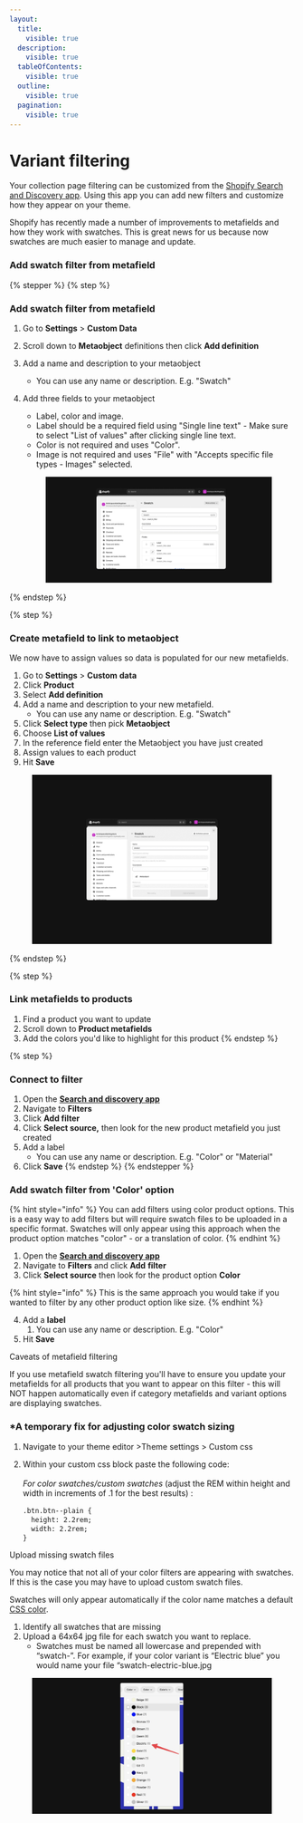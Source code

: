 ```yaml
---
layout:
  title:
    visible: true
  description:
    visible: true
  tableOfContents:
    visible: true
  outline:
    visible: true
  pagination:
    visible: true
---
```


# Variant filtering

Your collection page filtering can be customized from the [Shopify Search and Discovery app](https://apps.shopify.com/search-and-discovery). Using this app you can add new filters and customize how they appear on your theme.

Shopify has recently made a number of improvements to metafields and how they work with swatches. This is great news for us because now swatches are much easier to manage and update.



### Add swatch filter from metafield <a href="#h_4f300afd17" id="h_4f300afd17"></a>

{% stepper %}
{% step %}
### Add swatch filter from metafield <a href="#h_4f300afd17" id="h_4f300afd17"></a>

1. Go to **Settings** > **Custom Data**
2. Scroll down to **Metaobject** definitions then click **Add definition**
3. Add a name and description to your metaobject
   * You can use any name or description. E.g. "Swatch"
4.  Add three fields to your metaobject

    * Label, color and image.
    * Label should be a required field using "Single line text" - Make sure to select "List of values" after clicking single line text.
    * Color is not required and uses "Color".
    * Image is not required and uses "File" with "Accepts specific file types - Images" selected.



    <figure><img src="../.gitbook/assets/swatch.png" alt=""><figcaption></figcaption></figure>
{% endstep %}

{% step %}
### Create metafield to link to metaobject

We now have to assign values so data is populated for our new metafields.

1. Go to **Settings** > **Custom** **data**
2. Click **Product**
3. Select **Add definition**
4. Add a name and description to your new metafield.
   * You can use any name or description. E.g. "Swatch"
5. Click **Select type** then pick **Metaobject**
6. Choose **List of values**
7. In the reference field enter the Metaobject you have just created
8. Assign values to each product
9. Hit **Save**

<figure><img src="../.gitbook/assets/meta.png" alt=""><figcaption></figcaption></figure>
{% endstep %}

{% step %}
### Link metafields to products

1. Find a product you want to update
2. Scroll down to **Product metafields**&#x20;
3. Add the colors you'd like to highlight for this product
{% endstep %}

{% step %}
### Connect to filter

1. Open the [**Search and discovery app**](https://apps.shopify.com/search-and-discovery)
2. Navigate to **Filters**&#x20;
3. Click **Add filter**
4. Click **Select source,** then look for the new product metafield you just created
5. Add a label
   * You can use any name or description. E.g. "Color" or "Material"
6. Click **Save**
{% endstep %}
{% endstepper %}



### Add swatch filter from 'Color' option <a href="#h_c284ce1b06" id="h_c284ce1b06"></a>

{% hint style="info" %}
You can add filters using color product options. This is a easy way to add filters but will require swatch files to be uploaded in a specific format. Swatches will only appear using this approach when the product option matches "color" - or a translation of color.
{% endhint %}



1. Open the [**Search and discovery app**](https://apps.shopify.com/search-and-discovery)
2. Navigate to **Filters** and click **Add** **filter**
3. Click **Select source** then look for the product option **Color**

{% hint style="info" %}
This is the same approach you would take if you wanted to filter by any other product option like size.
{% endhint %}

4. Add a **label**
   1. You can use any name or description. E.g. "Color"
5. Hit **Save**









Caveats of metafield filtering

If you use metafield swatch filtering you'll have to ensure you update your metafields for all products that you want to appear on this filter - this will NOT happen automatically even if category metafields and variant options are displaying swatches.



### &#x20;\*A temporary fix for adjusting color swatch sizing <a href="#h_9af1582f1b" id="h_9af1582f1b"></a>

1. Navigate to your theme editor >Theme settings > Custom css
2.  Within your custom css block paste the following code:\
    ​\
    &#x200B;_&#x46;or color swatches/custom swatches_ (adjust the REM within height and width in increments of .1 for the best results) :

    ```
    .btn.btn--plain {
      height: 2.2rem;
      width: 2.2rem;
    }
    ```

Upload missing swatch files

You may notice that not all of your color filters are appearing with swatches. If this is the case you may have to upload custom swatch files.

Swatches will only appear automatically if the color name matches a default [CSS color](https://help.brickspacelab.com/en/articles/9939903-paper-using-color-and-option-swatches).

1. Identify all swatches that are missing
2. Upload a 64x64 jpg file for each swatch you want to replace.
   * Swatches must be named all lowercase and prepended with “swatch-”. For example, if your color variant is “Electric blue” you would name your file “swatch-electric-blue.jpg

<figure><img src="../.gitbook/assets/swatches filter.png" alt=""><figcaption></figcaption></figure>
